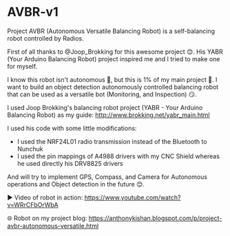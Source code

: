 # AVBR-v1
Project AVBR (Autonomous Versatile Balancing Robot) is a self-balancing robot controlled by Radios.

First of all thanks to  @Joop_Brokking  for this awesome project 😊. His YABR (Your Arduino Balancing Robot) project inspired me and I tried to make one for myself.

I know this robot isn't autonomous 🙁, but this is 1% of my main project 🙂. I want to build an object detection autonomously controlled balancing robot that can be used as a versatile bot (Monitoring, and Inspection) 😏.

I used Joop Brokking's balancing robot project (YABR - Your Arduino Balancing Robot) as my guide: http://www.brokking.net/yabr_main.html

I used his code with some little modifications:
- I used the NRF24L01 radio transmission instead of the Bluetooth to Nunchuk
- I used the pin mappings of A4988 drivers with my CNC Shield whereas he used directly his DRV8825 drivers

And will try to implement GPS, Compass, and Camera for Autonomous operations and Object detection in the future 😊.

▶️ Video of robot in action: https://www.youtube.com/watch?v=WRrCFbOrWbA

🌐 Robot on my project blog: https://anthonykishan.blogspot.com/p/project-avbr-autonomous-versatile.html
